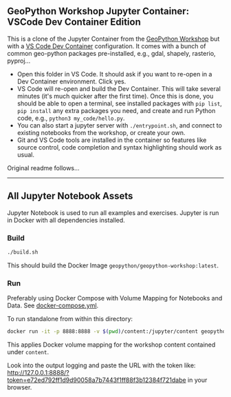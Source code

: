 ## GeoPython Workshop Jupyter Container: VSCode Dev Container Edition

This is a clone of the Jupyter Container from the [GeoPython Workshop](https://github.com/geopython/geopython-workshop) but with a [VS Code Dev Container](https://code.visualstudio.com/docs/devcontainers/containers) configuration.
It comes with a bunch of common geo-python packages pre-installed, e.g., gdal, shapely, rasterio, pyproj...
* Open this folder in VS Code. It should ask if you want to re-open in a Dev Container environment. Click yes. 
* VS Code will re-open and build the Dev Container. This will take several minutes (it's much quicker after the first time). Once this is done, you should be able to open a terminal, see installed packages with `pip list`, `pip install` any extra packages you need, and create and run Python code, e.g., `python3 my_code/hello.py`.
* You can also start a jupyter server with `./entrypoint.sh`, and connect to existing notebooks from the workshop, or create your own.
* Git and VS Code tools are installed in the container so features like source control, code completion and syntax highlighting should work as usual.

Original readme follows...

--------------------------


## All Jupyter Notebook Assets

Jupyter Notebook is used to run all examples and exercises.
Jupyter is run in Docker with all dependencies installed.

### Build

```bash
./build.sh
```

This should build the Docker Image `geopython/geopython-workshop:latest`.

### Run

Preferably using Docker Compose with Volume Mapping for Notebooks
and Data. See [docker-compose.yml](../docker-compose.yml).

To run standalone from within this directory:

```bash
docker run -it -p 8888:8888 -v $(pwd)/content:/jupyter/content geopython/geopython-workshop:latest
```

This applies Docker volume mapping for the workshop content contained under `content`.

Look into the output logging and paste the URL with the token like:
http://127.0.0.1:8888/?token=e72ed792ff1d9d90058a7b7443f1ff88f3b12384f721dabe
in your browser.
